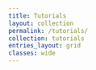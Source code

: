 ```yaml
---
title: Tutorials
layout: collection
permalink: /tutorials/
collection: tutorials
entries_layout: grid
classes: wide
---
```

